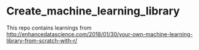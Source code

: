 # Create_machine_learning_library
This repo contains learnings from http://enhancedatascience.com/2018/01/30/your-own-machine-learning-library-from-scratch-with-r/
